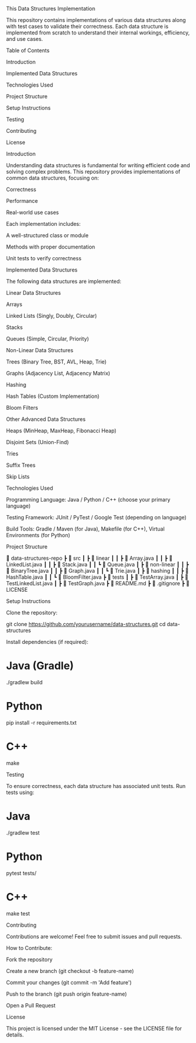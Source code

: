 This Data Structures Implementation

This repository contains implementations of various data structures along with test cases to validate their correctness. Each data structure is implemented from scratch to understand their internal workings, efficiency, and use cases.

Table of Contents

Introduction

Implemented Data Structures

Technologies Used

Project Structure

Setup Instructions

Testing

Contributing

License

Introduction

Understanding data structures is fundamental for writing efficient code and solving complex problems. This repository provides implementations of common data structures, focusing on:

Correctness

Performance

Real-world use cases

Each implementation includes:

A well-structured class or module

Methods with proper documentation

Unit tests to verify correctness

Implemented Data Structures

The following data structures are implemented:

Linear Data Structures

Arrays

Linked Lists (Singly, Doubly, Circular)

Stacks

Queues (Simple, Circular, Priority)

Non-Linear Data Structures

Trees (Binary Tree, BST, AVL, Heap, Trie)

Graphs (Adjacency List, Adjacency Matrix)

Hashing

Hash Tables (Custom Implementation)

Bloom Filters

Other Advanced Data Structures

Heaps (MinHeap, MaxHeap, Fibonacci Heap)

Disjoint Sets (Union-Find)

Tries

Suffix Trees

Skip Lists

Technologies Used

Programming Language: Java / Python / C++ (choose your primary language)

Testing Framework: JUnit / PyTest / Google Test (depending on language)

Build Tools: Gradle / Maven (for Java), Makefile (for C++), Virtual Environments (for Python)

Project Structure

📂 data-structures-repo
 ┣ 📂 src
 ┃ ┣ 📂 linear
 ┃ ┃ ┣ 📜 Array.java
 ┃ ┃ ┣ 📜 LinkedList.java
 ┃ ┃ ┣ 📜 Stack.java
 ┃ ┃ ┗ 📜 Queue.java
 ┃ ┣ 📂 non-linear
 ┃ ┃ ┣ 📜 BinaryTree.java
 ┃ ┃ ┣ 📜 Graph.java
 ┃ ┃ ┗ 📜 Trie.java
 ┃ ┣ 📂 hashing
 ┃ ┃ ┣ 📜 HashTable.java
 ┃ ┃ ┗ 📜 BloomFilter.java
 ┣ 📂 tests
 ┃ ┣ 📜 TestArray.java
 ┃ ┣ 📜 TestLinkedList.java
 ┃ ┣ 📜 TestGraph.java
 ┣ 📜 README.md
 ┣ 📜 .gitignore
 ┣ 📜 LICENSE

Setup Instructions

Clone the repository:

git clone https://github.com/yourusername/data-structures.git
cd data-structures

Install dependencies (if required):

# Java (Gradle)
./gradlew build

# Python
pip install -r requirements.txt

# C++
make

Testing

To ensure correctness, each data structure has associated unit tests.
Run tests using:

# Java
./gradlew test

# Python
pytest tests/

# C++
make test

Contributing

Contributions are welcome! Feel free to submit issues and pull requests.

How to Contribute:

Fork the repository

Create a new branch (git checkout -b feature-name)

Commit your changes (git commit -m 'Add feature')

Push to the branch (git push origin feature-name)

Open a Pull Request

License

This project is licensed under the MIT License - see the LICENSE file for details.


